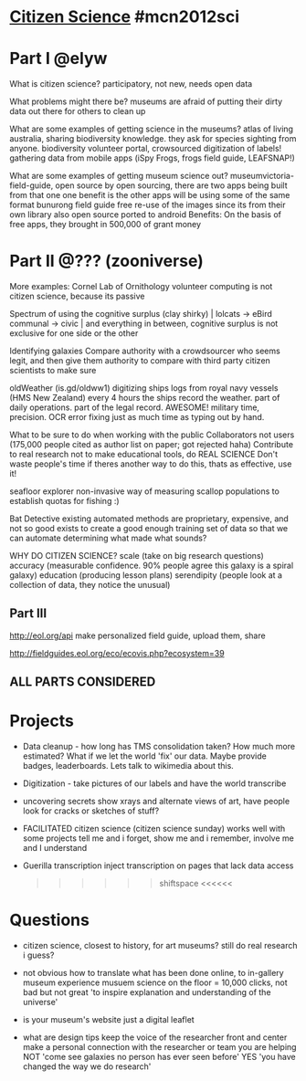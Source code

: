 [Citizen Science][] #mcn2012sci
=================

# Part I @elyw

What is citizen science? 
  participatory, not new, needs open data

What problems might there be?
  museums are afraid of putting their dirty data out there for others to clean up

What are some examples of getting science in the museums?
  atlas of living australia, sharing biodiversity knowledge. they ask for species sighting from anyone.
  biodiversity volunteer portal, crowsourced digitization of labels!
  gathering data from mobile apps (iSpy Frogs, frogs field guide, LEAFSNAP!)

What are some examples of getting museum science out?
  museumvictoria-field-guide, open source
  	by open sourcing, there are two apps being built from that one
  		one benefit is the other apps will be using some of the same format
  	bunurong field guide
  		free re-use of the images since its from their own library
  		also open source
  		ported to android
  	Benefits:
  	  On the basis of free apps, they brought in 500,000 of grant money

# Part II @??? (zooniverse)

More examples:
	Cornel Lab of Ornithology
	volunteer computing is not citizen science, because its passive

Spectrum of using the cognitive surplus (clay shirky)
  | lolcats -> eBird
   communal -> civic |
  and everything in between, cognitive surplus is not exclusive for one side or the other

Identifying galaxies
	Compare authority with a crowdsourcer who seems legit, and then give them authority to compare with third party citizen scientists to make sure 

oldWeather (is.gd/oldww1)
	digitizing ships logs from royal navy vessels (HMS New Zealand)
	every 4 hours the ships record the weather. part of daily operations. part of the legal record. AWESOME!
	military time, precision. OCR error fixing just as much time as typing out by hand.

What to be sure to do when working with the public
	Collaborators not users
  		(175,000 people cited as author list on paper; got rejected haha)
  	Contribute to real research
  		not to make educational tools, do REAL SCIENCE
  	Don't waste people's time
  		if theres another way to do this, thats as effective, use it!

seafloor explorer
	non-invasive way of measuring scallop populations to establish quotas for fishing :)

Bat Detective
	existing automated methods are proprietary, expensive, and not so good
	exists to create a good enough training set of data so that we can automate determining what made what sounds?

WHY DO CITIZEN SCIENCE?
	scale (take on big research questions)
	accuracy (measurable confidence. 90% people agree this galaxy is a spiral galaxy)
	education (producing lesson plans)
	serendipity (people look at a collection of data, they notice the unusual)


Part III
--------
  http://eol.org/api
  	make personalized field guide, upload them, share

  http://fieldguides.eol.org/eco/ecovis.php?ecosystem=39

ALL PARTS CONSIDERED
--------------------

# Projects
  
  * Data cleanup - how long has TMS consolidation taken? How much more estimated? What if we let the world 'fix' our data. Maybe provide badges, leaderboards. Lets talk to wikimedia about this.

  * Digitization - take pictures of our labels and have the world transcribe

  * uncovering secrets
  	show xrays and alternate views of art, have people look for cracks or sketches of stuff?

  * FACILITATED citizen science (citizen science sunday) works well with some projects
    tell me and i forget, show me and i remember, involve me and I understand

  * Guerilla transcription
  	inject transcription on pages that lack data access
  	>>>>>> shiftspace <<<<<<

# Questions

  * citizen science, closest to history, for art museums? still do real research i guess?

  * not obvious how to translate what has been done online, to in-gallery museum experience
  	musuem science on the floor = 10,000 clicks, not bad but not great
  	'to inspire explanation and understanding of the universe'

  * is your museum's website just a digital leaflet

  * what are design tips
  	keep the voice of the researcher front and center
  	make a personal connection with the researcher or team you are helping
  	  NOT 'come see galaxies no person has ever seen before'
  	  YES 'you have changed the way we do research'

[Citizen Science]: http://www.mcn.edu/open-science-citizen-science-unleashing-power-community-collaboration-create-new-museum-science-mcn2
